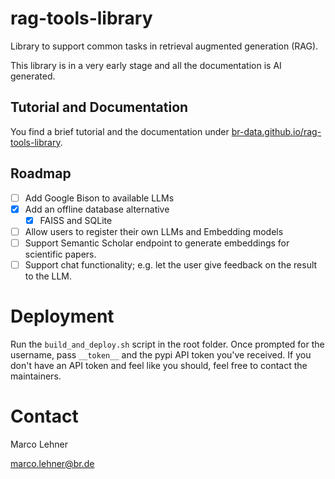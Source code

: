 # rag-tools-library
Library to support common tasks in retrieval augmented generation (RAG).

This library is in a very early stage and all the documentation is AI generated.

## Tutorial and Documentation

You find a brief tutorial and the documentation under [br-data.github.io/rag-tools-library](https://br-data.github.io/rag-tools-library/).

## Roadmap

- [ ] Add Google Bison to available LLMs
- [x] Add an offline database alternative
  - [x] FAISS and SQLite
- [ ] Allow users to register their own LLMs and Embedding models
- [ ] Support Semantic Scholar endpoint to generate embeddings for scientific papers.
- [ ] Support chat functionality; e.g. let the user give feedback on the result to the LLM.

# Deployment

Run the `build_and_deploy.sh` script in the root folder. Once prompted for the username, pass `__token__` and the pypi API 
token you've received. If you don't have an API token and feel like you should, feel free to contact the maintainers.

# Contact

Marco Lehner

[marco.lehner@br.de](mailto:marco.lehner@br.de)